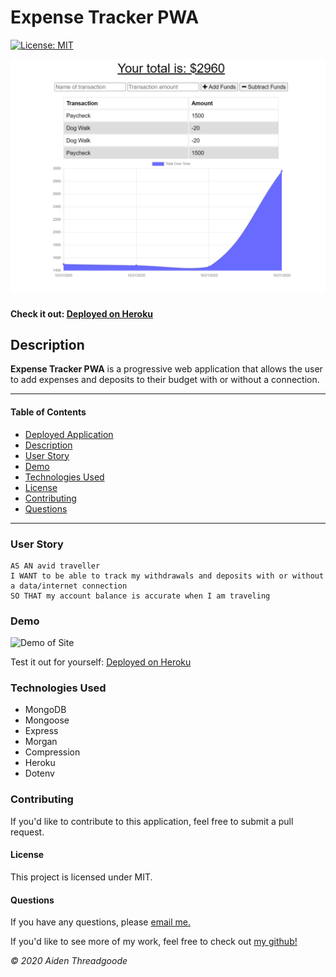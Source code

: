 # Expense Tracker PWA 

[![License: MIT](https://img.shields.io/badge/License-MIT-green.svg)](https://choosealicense.com/licenses/mit/)


![Expense Tracker PWA Screen](./public/assets/img/demo.png)

    
#### Check it out: [Deployed on Heroku](https://aiden-expense-tracker.herokuapp.com/)

## Description

**Expense Tracker PWA** is a progressive web application that allows the user to add expenses and deposits to their budget with or without a connection.

---

#### Table of Contents

* [Deployed Application](#check)
* [Description](#description)
* [User Story](#user)
* [Demo](#demo)
* [Technologies Used](#technologies)
* [License](#license)
* [Contributing](#contributing)
* [Questions](#questions)

---

### User Story

```
AS AN avid traveller
I WANT to be able to track my withdrawals and deposits with or without a data/internet connection
SO THAT my account balance is accurate when I am traveling
```

### Demo 

![Demo of Site](./public/assets/img/demo.gif)

Test it out for yourself: [Deployed on Heroku](https://aiden-expense-tracker.herokuapp.com/)

### Technologies Used

* MongoDB
* Mongoose
* Express
* Morgan
* Compression
* Heroku
* Dotenv

### Contributing

If you'd like to contribute to this application, feel free to submit a pull request.

#### License

This project is licensed under MIT. 

#### Questions

    

If you have any questions, please [email me.](mailto:aiden.threadgoode@gmail.com)

If you'd like to see more of my work, feel free to check out [my github!](https://github.com/a-thread)

*© 2020 Aiden Threadgoode*

    

